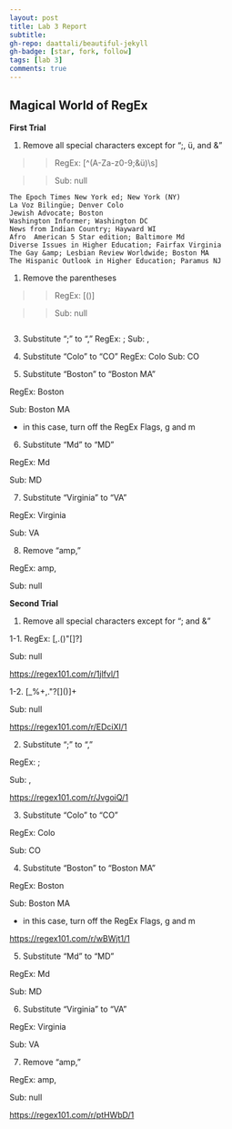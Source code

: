 ```yaml
---
layout: post
title: Lab 3 Report
subtitle:
gh-repo: daattali/beautiful-jekyll
gh-badge: [star, fork, follow]
tags: [lab 3]
comments: true
---
```


## Magical World of RegEx

**First Trial**
1. Remove all special characters except for “;, ü, and &”

>>RegEx: [^(A-Za-z0-9;&ü)\s]

>>Sub: null

`````
The Epoch Times New York ed; New York (NY)
La Voz Bilingüe; Denver Colo
Jewish Advocate; Boston
Washington Informer; Washington DC
News from Indian Country; Hayward WI
Afro  American 5 Star edition; Baltimore Md
Diverse Issues in Higher Education; Fairfax Virginia
The Gay &amp; Lesbian Review Worldwide; Boston MA
The Hispanic Outlook in Higher Education; Paramus NJ

`````

1. Remove the parentheses

>>RegEx: [()]

>>Sub: null

`````
`````


3. Substitute “;” to “,”
RegEx: ;
Sub: ,


4. Substitute “Colo” to “CO”
RegEx: Colo
Sub: CO


5. Substitute “Boston” to “Boston MA”

RegEx: Boston

Sub: Boston MA

* in this case, turn off the RegEx Flags, g and m


6. Substitute “Md” to “MD”

RegEx: Md

Sub: MD


7. Substitute “Virginia” to “VA”

RegEx: Virginia

Sub: VA


8. Remove “amp,”

RegEx: amp,

Sub: null


**Second Trial**
1. Remove all special characters except for “; and &”

1-1. RegEx: [,.(\)"[\]?]

Sub: null

https://regex101.com/r/1jlfvl/1


1-2. [_%+,."?[\]()]+

Sub: null

https://regex101.com/r/EDciXI/1


2. Substitute “;” to “,”

RegEx: ;

Sub: ,

https://regex101.com/r/JvgoiQ/1


3. Substitute “Colo” to “CO”

RegEx: Colo

Sub: CO


4. Substitute “Boston” to “Boston MA”

RegEx: Boston

Sub: Boston MA

* in this case, turn off the RegEx Flags, g and m

https://regex101.com/r/wBWjt1/1


5. Substitute “Md” to “MD”

RegEx: Md

Sub: MD


6. Substitute “Virginia” to “VA”

RegEx: Virginia

Sub: VA


7. Remove “amp,”

RegEx: amp,

Sub: null

https://regex101.com/r/ptHWbD/1
